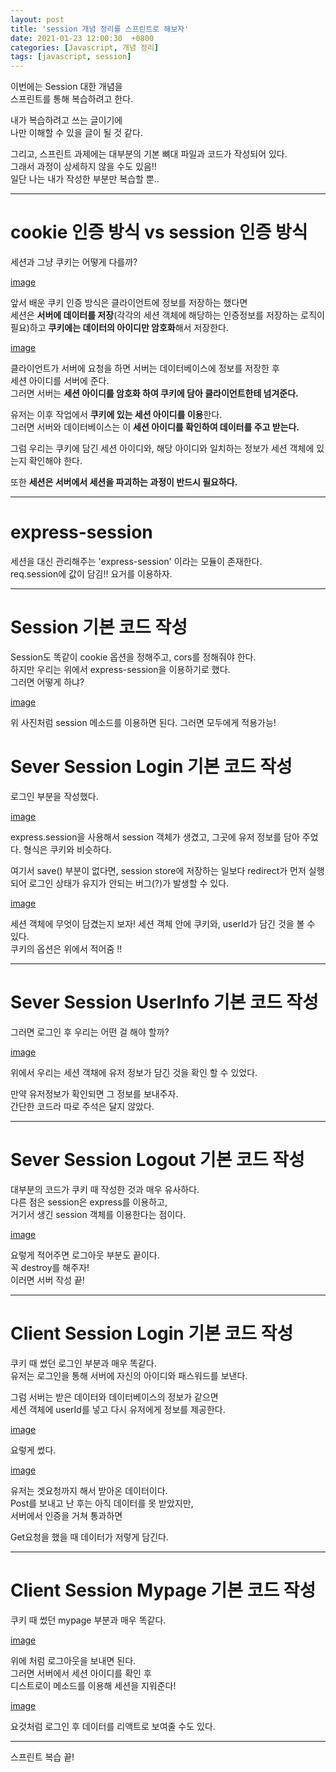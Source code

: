 ```yaml
---
layout: post
title: 'session 개념 정리를 스프린트로 해보자'
date: 2021-01-23 12:00:30  +0800
categories: [Javascript, 개념 정리]
tags: [javascript, session]
---
```


이번에는 Session 대한 개념을  
스프린트를 통해 복습하려고 한다.

내가 복습하려고 쓰는 글이기에  
나만 이해할 수 있을 글이 될 것 같다.

그리고, 스프린트 과제에는 대부분의 기본 뼈대 파일과 코드가 작성되어 있다.  
그래서 과정이 상세하지 않을 수도 있음!!  
일단 나는 내가 작성한 부분만 복습할 뿐..

---

# **cookie 인증 방식 vs session 인증 방식**

세션과 그냥 쿠키는 어떻게 다를까?

[image](/assets/img/sample/session2.png)

앞서 배운 쿠키 인증 방식은 클라이언트에 정보를 저장하는 했다면  
세션은 **서버에 데이터를 저장**(각각의 세션 객체에 해당하는 인증정보를 저장하는 로직이 필요)하고 **쿠키에는 데이터의 아이디만 암호화**해서 저장한다.

[image](/assets/img/sample/session1.png)

클라이언트가 서버에 요청을 하면 서버는 데이터베이스에 정보를 저장한 후  
세션 아이디를 서버에 준다.  
그러면 서버는 **세션 아이디를 암호화 하여 쿠키에 담아 클라이언트한테 넘겨준다.**

유저는 이후 작업에서 **쿠키에 있는 세션 아이디를 이용**한다.  
그러면 서버와 데이터베이스는 이 **세션 아이디를 확인하여 데이터를 주고 받는다.**

그럼 우리는 쿠키에 담긴 세션 아이디와, 해당 아이디와 일치하는 정보가 세션 객체에 있는지 확인해야 한다.

또한 **세션은 서버에서 세션을 파괴하는 과정이 반드시 필요하다.**

---

# **express-session**

세션을 대신 관리해주는 'express-session' 이라는 모듈이 존재한다.  
req.session에 값이 담김!! 요거를 이용하자.

---

# **Session 기본 코드 작성**

Session도 똑같이 cookie 옵션을 정해주고, cors를 정해줘야 한다.  
하지만 우리는 위에서 express-session을 이용하기로 했다.  
그러면 어떻게 하냐?

[image](/assets/img/sample/session3.png)

위 사진처럼 session 메소드를 이용하면 된다. 그러면 모두에게 적용가능!

# **Sever Session Login 기본 코드 작성**

로그인 부분을 작성했다.

[image](/assets/img/sample/session4.png)

express.session을 사용해서 session 객체가 생겼고, 그곳에 유저 정보를 담아 주었다.
형식은 쿠키와 비슷하다.

여기서 save() 부분이 없다면, session store에 저장하는 일보다 redirect가 먼저 실행되어 로그인 상태가 유지가 안되는 버그(?)가 발생할 수 있다.

[image](/assets/img/sample/session5.png)

세션 객체에 무엇이 담겼는지 보자!
세션 객체 안에 쿠키와, userId가 담긴 것을 볼 수 있다.  
쿠키의 옵션은 위에서 적어줌 !!

---

# **Sever Session UserInfo 기본 코드 작성**

그러면 로그인 후 우리는 어떤 걸 해야 할까?

[image](/assets/img/sample/session6.png)

위에서 우리는 세션 객채에 유저 정보가 담긴 것을 확인 할 수 있었다.

만약 유저정보가 확인되면 그 정보를 보내주자.  
간단한 코드라 따로 주석은 달지 않았다.

---

# **Sever Session Logout 기본 코드 작성**

대부분의 코드가 쿠키 때 작성한 것과 매우 유사하다.  
다른 점은 session은 express를 이용하고,  
거기서 생긴 session 객체를 이용한다는 점이다.

[image](/assets/img/sample/session7.png)

요렇게 적어주면 로그아웃 부분도 끝이다.  
꼭 destroy를 해주자!  
이러면 서버 작성 끝!

---

# **Client Session Login 기본 코드 작성**

쿠키 때 썼던 로그인 부분과 매우 똑같다.  
유저는 로그인을 통해 서버에 자신의 아이디와 패스워드를 보낸다.

그럼 서버는 받은 데이터와 데이터베이스의 정보가 같으면  
세션 객체에 userId를 넣고 다시 유저에게 정보를 제공한다.

[image](/assets/img/sample/session8.png)

요렇게 썼다.

[image](/assets/img/sample/session9.png)

유저는 겟요청까지 해서 받아온 데이터이다.  
Post를 보내고 난 후는 아직 데이터를 못 받았지만,  
서버에서 인증을 거쳐 통과하면

Get요청을 했을 때 데이터가 저렇게 담긴다.

---

# **Client Session Mypage 기본 코드 작성**

쿠키 때 썼던 mypage 부분과 매우 똑같다.

[image](/assets/img/sample/session10.png)

위에 처럼 로그아웃을 보내면 된다.  
그러면 서버에서 세션 아이디를 확인 후  
디스트로이 메소드를 이용해 세션을 지워준다!

[image](/assets/img/sample/session11.png)

요것처럼 로그인 후 데이터를 리액트로 보여줄 수도 있다.

---

스프린트 복습 끝!
